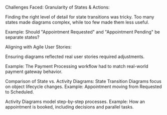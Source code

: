 Challenges Faced:
Granularity of States & Actions:

Finding the right level of detail for state transitions was tricky. Too many states made diagrams complex, while too few made them less useful.

Example: Should "Appointment Requested" and "Appointment Pending" be separate states?

Aligning with Agile User Stories:

Ensuring diagrams reflected real user stories required adjustments.

Example: The Payment Processing workflow had to match real-world payment gateway behavior.

Comparison of State vs. Activity Diagrams:
State Transition Diagrams focus on object lifecycle changes. Example: Appointment moving from Requested to Scheduled.

Activity Diagrams model step-by-step processes. Example: How an appointment is booked, including decisions and parallel tasks.
